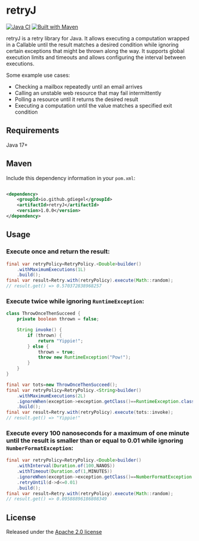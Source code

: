 # retryJ

[![Java CI](https://github.com/gdiegel/retryJ/actions/workflows/maven-verify.yml/badge.svg?branch=develop)](https://github.com/gdiegel/retryJ/actions/workflows/maven-verify.yml)
[![Built with Maven](http://maven.apache.org/images/logos/maven-feather.png)](http://maven.apache.org)

retryJ is a retry library for Java. It allows executing a computation wrapped in a Callable until the result matches a
desired condition while ignoring certain exceptions that might be thrown along the way. It supports global execution
limits and timeouts and allows configuring the interval between executions.

Some example use cases:

* Checking a mailbox repeatedly until an email arrives
* Calling an unstable web resource that may fail intermittently
* Polling a resource until it returns the desired result
* Executing a computation until the value matches a specified exit condition

## Requirements

Java 17+

## Maven

Include this dependency information in your `pom.xml`:

```xml

<dependency>
    <groupId>io.github.gdiegel</groupId>
    <artifactId>retryJ</artifactId>
    <version>1.0.0</version>
</dependency>
```

## Usage

### Execute once and return the result:

```java
final var retryPolicy=RetryPolicy.<Double>builder()
    .withMaximumExecutions(1L)
    .build();
final var result=Retry.with(retryPolicy).execute(Math::random);
// result.get() => 0.570372838968257
```

### Execute twice while ignoring `RuntimeException`:

```java
class ThrowOnceThenSucceed {
    private boolean thrown = false;

    String invoke() {
        if (thrown) {
            return "Yippie!";
        } else {
            thrown = true;
            throw new RuntimeException("Pow!");
        }
    }
}
```

```java
final var tots=new ThrowOnceThenSucceed();
final var retryPolicy=RetryPolicy.<String>builder()
    .withMaximumExecutions(2L)
    .ignoreWhen(exception->exception.getClass()==RuntimeException.class)
    .build();
final var result=Retry.with(retryPolicy).execute(tots::invoke);
// result.get() => "Yippie!"
```

### Execute every 100 nanoseconds for a maximum of one minute until the result is smaller than or equal to 0.01 while ignoring `NumberFormatException`:

```java
final var retryPolicy=RetryPolicy.<Double>builder()
    .withInterval(Duration.of(100,NANOS))
    .withTimeout(Duration.of(1,MINUTES))
    .ignoreWhen(exception->exception.getClass()==NumberFormatException.class)
    .retryUntil(d->d<=0.01)
    .build();
final var result=Retry.with(retryPolicy).execute(Math::random);
// result.get() => 0.09588896186808349
```

## License

Released under the [Apache 2.0 license](LICENSE.md)
